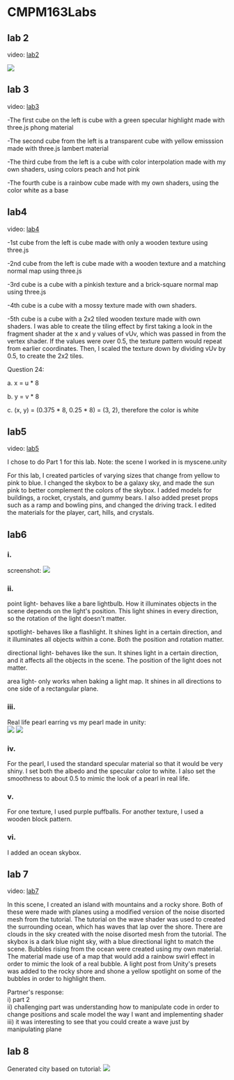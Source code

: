 # CMPM163Labs
## lab 2
video: [lab2](https://drive.google.com/file/d/1v80JFHKpnjn0SIYwIFtktsyKr1GgK6_p/view?usp=sharing)

![](lab2/animal_tower.PNG)

## lab 3
video: [lab3](https://drive.google.com/file/d/1xnUWgztpeoFR3ib15U4wUwX_iNl-c0vL/view?usp=sharing)

-The first cube on the left is cube with a green specular highlight made with three.js phong material

-The second cube from the left is a transparent cube with yellow emisssion made with three.js lambert material

-The third cube from the left is a cube with color interpolation made with my own shaders, using colors peach and hot pink

-The fourth cube is a rainbow cube made with my own shaders, using the color white as a base

## lab4
video: [lab4](https://drive.google.com/file/d/17oYznkBdISTJ3uzKYn7pYYPeJOj0x5Lv/view?usp=sharing)

-1st cube from the left is cube made with only a wooden texture using three.js

-2nd cube from the left is cube made with a wooden texture and a matching normal map using three.js

-3rd cube is a cube with a pinkish texture and a brick-square normal map using three.js

-4th cube is a cube with a mossy texture made with own shaders.

-5th cube is a cube with a 2x2 tiled wooden texture made with own shaders. I was able to create the tiling effect by first
taking a look in the fragment shader at the x and y values of vUv, which was passed in from the vertex shader. If the values 
were over 0.5, the texture pattern would repeat from earlier coordinates. Then, I scaled the texture down by dividing 
vUv by 0.5, to create the 2x2 tiles.    


Question 24:

a. x = u * 8 

b. y = v * 8 

c. (x, y) = (0.375 * 8, 0.25 * 8) = (3, 2), therefore the color is white

## lab5
video: [lab5](https://drive.google.com/file/d/1DkxfmCL6Vi5QLyd6G9j2HLYHizpV1UpQ/view?usp=sharing)

I chose to do Part 1 for this lab. Note: the scene I worked in is myscene.unity

For this lab, I created particles of varying sizes that change from yellow to pink to blue. I changed the skybox to be a galaxy sky, and made the sun pink to better complement the colors of the skybox. I added models for buildings, a rocket, crystals, and gummy bears. I also added preset props such as a ramp and bowling pins, and changed the driving track. I edited the materials for the player, cart, hills, and crystals.

## lab6
### i. <br>
screenshot: ![](lab6/screenshot.PNG)

### ii. <br>
point light- behaves like a bare lightbulb. How it illuminates objects in the scene depends on the light's position. This light shines in every direction, so the rotation of the light doesn't matter.

spotlight- behaves like a flashlight. It shines light in a certain direction, and it illuminates all objects within a cone. Both the position and rotation matter.

directional light- behaves like the sun. It shines light in a certain direction, and it affects all the objects in the scene. The position of the light does not matter.

area light- only works when baking a light map. It shines in all directions to one side of a rectangular plane.

### iii. <br>
Real life pearl earring vs my pearl made in unity: <br>
![](lab6/IMG_1390.jpg) ![](lab6/my_pearl.PNG)

### iv. <br>
For the pearl, I used the standard specular material so that it would be very shiny. I set both the albedo and the specular color to white. I also set the smoothness to about 0.5 to mimic the look of a pearl in real life.

### v. <br>
For one texture, I used purple puffballs. For another texture, I used a wooden block pattern.

### vi. <br>
I added an ocean skybox.

## lab 7
video: [lab7](https://drive.google.com/file/d/1_-_KQftdrlNwHEdYvgvU-EvNTXhDdHB_/view?usp=sharing)

In this scene, I created an island with mountains and a rocky shore. Both of these were made with planes using a modified version of the noise disorted mesh from the tutorial. The tutorial on the wave shader was used to created the surrounding ocean, which has waves that lap over the shore. There are clouds in the sky created with the noise disorted mesh from the tutorial. The skybox is a dark blue night sky, with a blue directional light to match the scene. Bubbles rising from the ocean were created using my own material. The material made use of a map that would add a rainbow swirl effect in order to mimic the look of a real bubble. A light post from Unity's presets was added to the rocky shore and shone a yellow spotlight on some of the bubbles in order to highlight them. 

Partner's response: <br>
i) part 2 <br>
ii) challenging part was understanding how to manipulate code in order to change positions and scale model the way I want and  implementing shader <br>
iii) it was interesting to see that you could create a wave just by manipulating plane

## lab 8
Generated city based on tutorial: ![](lab8/city1.png)
